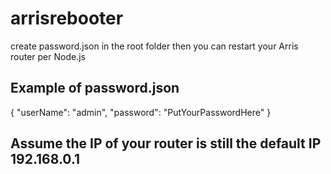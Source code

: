 # arrisrebooter
create password.json in the root folder then you can restart your Arris router per Node.js

## Example of password.json
{
    "userName": "admin",
    "password": "PutYourPasswordHere"
}

## Assume the IP of your router is still the default IP 192.168.0.1